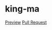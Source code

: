 # king-ma
[Preview](https://github.com/campari229/king-ma)
[Pull Request](https://github.com/campari229/king-ma/pull/1/files)